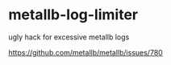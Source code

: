 # metallb-log-limiter
ugly hack for excessive metallb logs

https://github.com/metallb/metallb/issues/780
